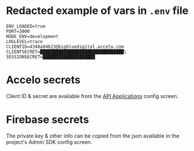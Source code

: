 # Redacted example of vars in `.env` file

```
ENV_LOADED=true
PORT=3000
NODE_ENV=development
LOGLEVEL=trace
CLIENTID=4340a04623@bigbluedigital.accelo.com
CLIENTSECRET=████████████████████████████████\
SESSIONSECRET=████████████████████
```

# Accelo secrets

Client ID & secret are available from the [API Applications](https://bigbluedigital.accelo.com/?action=list_api_applications&target=list_api_applications)
config screen.


# Firebase secrets

The private key & other info can be copied from the json available in
the project's Admin SDK config screen.
